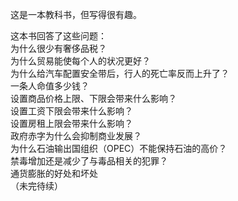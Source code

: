 这是一本教科书，但写得很有趣。

这本书回答了这些问题：  
为什么很少有奢侈品税？  
为什么贸易能使每个人的状况更好？  
为什么给汽车配置安全带后，行人的死亡率反而上升了？  
一条人命值多少钱？  
设置商品价格上限、下限会带来什么影响？  
设置工资下限会带来什么影响？  
设置房租上限会带来什么影响？  
政府赤字为什么会抑制商业发展？  
为什么石油输出国组织（OPEC）不能保持石油的高价？  
禁毒增加还是减少了与毒品相关的犯罪？  
通货膨胀的好处和坏处  
（未完待续）